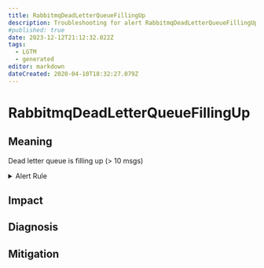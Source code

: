 ```yaml
---
title: RabbitmqDeadLetterQueueFillingUp
description: Troubleshooting for alert RabbitmqDeadLetterQueueFillingUp
#published: true
date: 2023-12-12T21:12:32.022Z
tags: 
  - LGTM
  - generated
editor: markdown
dateCreated: 2020-04-10T18:32:27.079Z
---
```


# RabbitmqDeadLetterQueueFillingUp

## Meaning
[//]: # "Short paragraph that explains what the alert means"
Dead letter queue is filling up (> 10 msgs)

<details>
  <summary>Alert Rule</summary>

{{% rule "rabbitmq/kbudde-rabbitmq-exporter.yml" "RabbitmqDeadLetterQueueFillingUp" %}}

{{% comment %}}

```yaml
alert: RabbitmqDeadLetterQueueFillingUp
expr: rabbitmq_queue_messages{queue="my-dead-letter-queue"} > 10
for: 1m
labels:
    severity: warning
annotations:
    summary: RabbitMQ dead letter queue filling up (instance {{ $labels.instance }})
    description: |-
        Dead letter queue is filling up (> 10 msgs)
          VALUE = {{ $value }}
          LABELS = {{ $labels }}
    runbook: https://github.com/srerun/prometheus-alerts/blob/main/content/runbooks/kbudde-rabbitmq-exporter/RabbitmqDeadLetterQueueFillingUp.md

```

{{% /comment %}}

</details>


## Impact
[//]: # "What could / will happen if the alert is not addressed"



## Diagnosis
[//]: # "Steps to take to identify the cause of the problem"



## Mitigation
[//]: # "The steps necessary to resolve the alert"
